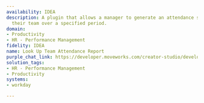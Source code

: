 ```yaml
---
availability: IDEA
description: A plugin that allows a manager to generate an attendance summary for
  their team over a specified period.
domain:
- Productivity
- HR - Performance Management
fidelity: IDEA
name: Look Up Team Attendance Report
purple_chat_link: https://developer.moveworks.com/creator-studio/developer-tools/purple-chat/?conversation=%7B%22startTimestamp%22%3A%2211%3A43+AM%22%2C%22messages%22%3A%5B%7B%22parts%22%3A%5B%7B%22richText%22%3A%22Show+attendance+for+my+team+in+June.%22%7D%5D%2C%22role%22%3A%22user%22%7D%2C%7B%22parts%22%3A%5B%7B%22reasoningSteps%22%3A%5B%7B%22richText%22%3A%22Resolving+%27my+team%27+to+the+user%27s+direct+reports+in+%3Cb%3EWorkday%3C%2Fb%3E.%22%2C%22status%22%3A%22success%22%7D%2C%7B%22richText%22%3A%22Setting+the+reporting+period+to+June+2024.%22%2C%22status%22%3A%22success%22%7D%2C%7B%22richText%22%3A%22Querying+attendance+data+for+the+team.%22%2C%22status%22%3A%22success%22%7D%5D%7D%2C%7B%22richText%22%3A%22%3Cp%3EHere+is+the+attendance+summary+for+your+team+for+June+2024.+The+month+has+20+working+days.%3C%2Fp%3E%3Cul%3E%3Cli%3E%3Cb%3EAnna+Lee%3A%3C%2Fb%3E+19+days+present%2C+1+day+PTO%3C%2Fli%3E%3Cli%3E%3Cb%3EBen+Carter%3A%3C%2Fb%3E+18+days+present%2C+2+days+sick+leave%3C%2Fli%3E%3Cli%3E%3Cb%3EChloe+Davis%3A%3C%2Fb%3E+20+days+present%2C+0+days+off%3C%2Fli%3E%3Cli%3E%3Cb%3EDavid+Smith%3A%3C%2Fb%3E+17+days+present%2C+3+days+PTO%3C%2Fli%3E%3C%2Ful%3E%22%7D%2C%7B%22citations%22%3A%5B%7B%22citationTitle%22%3A%22June+2024+Team+Attendance+Report%22%2C%22connectorName%22%3A%22workday%22%7D%5D%7D%5D%2C%22role%22%3A%22assistant%22%7D%5D%7D
solution_tags:
- HR - Performance Management
- Productivity
systems:
- workday

---
```

